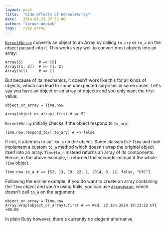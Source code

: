 ```yaml
---
layout: post
title:  "Side effects of Kernel#Array"
date:   2014-01-23 07:32:40
author: "Jeroen Weeink"
tags:   ruby array
---
```

[`Kernel#Array`](http://devdocs.io/ruby/kernel#method-i-Array) converts an object to an Array by calling `to_ary` or `to_a` on the object passed into it. This works very well to convert most objects into an array:

    Array(5)       # => [5]
    Array([1, 2])  # => [1, 2]
    Array(nil)     # => []

But because of its mechanics, it doesn't work like this for all kinds of objects, which can lead to some unexpected surprises in some cases. Let's say you have an object or an array of objects and you only want the first value:

    object_or_array = Time.now

    Array(object_or_array).first # => 52

`Kernel#Array` initially checks if the object respond to `to_ary`:

    Time.now.respond_to?(:to_ary) # => false

If not, it attempts to call `to_a` on the object. Some classes like `Time` and `Hash` implement a custom `to_a` method which doesn't wrap the original object itself into an array. `Time#to_a` instead returns an array of its components. Hence, in the above example, it returned the seconds instead if the whole `Time` object.

    Time.now.to_a # => [52, 13, 19, 22, 1, 2014, 3, 22, false, "UTC"]

Following the earlier example, if you do want to create an array containing the `Time` object and you're using Rails, you can use [`Array#wrap`](http://devdocs.io/rails/array#method-c-wrap), which doesn't call `to_a` on the argument:

    object_or_array = Time.now
    Array.wrap(object_or_array).first # => Wed, 22 Jan 2014 19:13:22 UTC +00:00

In plain Ruby however, there's currently no elegant alternative.
